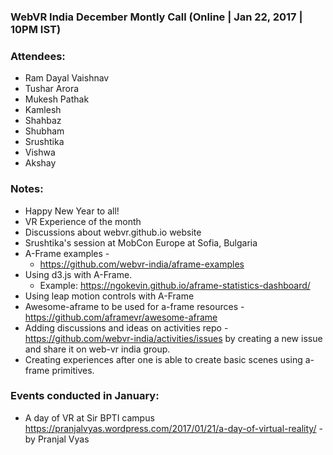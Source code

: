 ### WebVR India December Montly Call (Online | Jan 22, 2017 | 10PM IST)

### Attendees:
* Ram Dayal Vaishnav
* Tushar Arora
* Mukesh Pathak
* Kamlesh
* Shahbaz
* Shubham
* Srushtika
* Vishwa
* Akshay

### Notes:
* Happy New Year to all!
* VR Experience of the month
* Discussions about webvr.github.io website
* Srushtika's session at MobCon Europe at Sofia, Bulgaria
* A-Frame examples - 
  * https://github.com/webvr-india/aframe-examples
* Using d3.js with A-Frame.
  * Example: https://ngokevin.github.io/aframe-statistics-dashboard/
* Using leap motion controls with A-Frame
* Awesome-aframe to be used for a-frame resources - https://github.com/aframevr/awesome-aframe
* Adding discussions and ideas on activities repo - https://github.com/webvr-india/activities/issues by creating a new issue and share it on web-vr india group.
* Creating experiences after one is able to create basic scenes using a-frame primitives.

### Events conducted in January:
* A day of VR at Sir BPTI campus https://pranjalvyas.wordpress.com/2017/01/21/a-day-of-virtual-reality/ - by Pranjal Vyas


